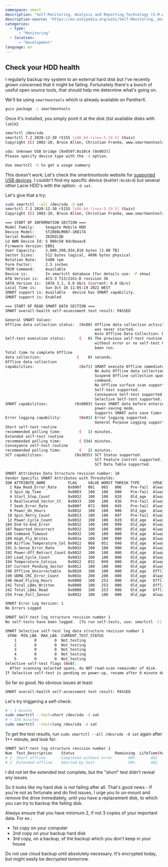 ```yaml
---
namespace: smart
description: "Self-Monitoring, Analysis and Reporting Technology (S.M.A.R.T., often written as SMART) is a monitoring system included in computer hard disk drives (HDDs) and solid-state drives (SSDs). Its primary function is to detect and report various indicators of drive reliability with the intent of anticipating imminent hardware failures."
description-source: "https://en.wikipedia.org/wiki/Self-Monitoring,_Analysis_and_Reporting_Technology"
categories:
  - type:
      - "Monitoring"
  - location:
      - "Development"
language: en
---
```


## Check your HDD health

I regularly backup my system to an external hard disk but I've recently grown concerned that it might be failing. Fortunately there's a bunch of useful open source tools, that should help me determine what's going on.

We'll be using `smartmontools` which is already available on PantherX.

```bash
guix package -i smartmontools
```

Once it's installed, you simply point it at the disk (list available disks with `lsblk`):

```bash
smartctl /dev/sda
smartctl 7.2 2020-12-30 r5155 [x86_64-linux-5.19.5] (Guix)
Copyright (C) 2002-20, Bruce Allen, Christian Franke, www.smartmontools.org

sda: Unknown USB bridge [0x059f:0x10c4 (0x003)]
Please specify device type with the -d option.

Use smartctl -h to get a usage summary
```

This doesn't work; Let's check the smartmontools website for [supported USB devices](https://www.smartmontools.org/wiki/Supported_USB-Devices). I couldn't find my specific device (`0x059f:0x10c4`) but several other Lacie HDD's with the option: `-d sat`.

Let's give that a try:

```bash
sudo smartctl --all /dev/sda -d sat
smartctl 7.2 2020-12-30 r5155 [x86_64-linux-5.19.5] (Guix)
Copyright (C) 2002-20, Bruce Allen, Christian Franke, www.smartmontools.org

=== START OF INFORMATION SECTION ===
Model Family:     Seagate Mobile HDD
Device Model:     ST2000LM007-1R8174
Serial Number:    ZDZHZLQD
LU WWN Device Id: 5 000c50 0dc0eaac6
Firmware Version: EB01
User Capacity:    2,000,398,934,016 bytes [2.00 TB]
Sector Sizes:     512 bytes logical, 4096 bytes physical
Rotation Rate:    5400 rpm
Form Factor:      2.5 inches
TRIM Command:     Available
Device is:        In smartctl database [for details use: -P show]
ATA Version is:   ACS-3 T13/2161-D revision 3b
SATA Version is:  SATA 3.1, 6.0 Gb/s (current: 6.0 Gb/s)
Local Time is:    Sun Oct 16 11:05:19 2022 WEST
SMART support is: Available - device has SMART capability.
SMART support is: Enabled

=== START OF READ SMART DATA SECTION ===
SMART overall-health self-assessment test result: PASSED

General SMART Values:
Offline data collection status:  (0x00) Offline data collection activity
                                        was never started.
                                        Auto Offline Data Collection: Disabled.
Self-test execution status:      (   0) The previous self-test routine completed
                                        without error or no self-test has ever 
                                        been run.
Total time to complete Offline 
data collection:                (    0) seconds.
Offline data collection
capabilities:                    (0x71) SMART execute Offline immediate.
                                        No Auto Offline data collection support.
                                        Suspend Offline collection upon new
                                        command.
                                        No Offline surface scan supported.
                                        Self-test supported.
                                        Conveyance Self-test supported.
                                        Selective Self-test supported.
SMART capabilities:            (0x0003) Saves SMART data before entering
                                        power-saving mode.
                                        Supports SMART auto save timer.
Error logging capability:        (0x01) Error logging supported.
                                        General Purpose Logging supported.
Short self-test routine 
recommended polling time:        (   1) minutes.
Extended self-test routine
recommended polling time:        ( 334) minutes.
Conveyance self-test routine
recommended polling time:        (   2) minutes.
SCT capabilities:              (0x3035) SCT Status supported.
                                        SCT Feature Control supported.
                                        SCT Data Table supported.

SMART Attributes Data Structure revision number: 10
Vendor Specific SMART Attributes with Thresholds:
ID# ATTRIBUTE_NAME          FLAG     VALUE WORST THRESH TYPE      UPDATED  WHEN_FAILED RAW_VALUE
  1 Raw_Read_Error_Rate     0x000f   081   065   006    Pre-fail  Always       -       226628847
  3 Spin_Up_Time            0x0003   100   100   000    Pre-fail  Always       -       0
  4 Start_Stop_Count        0x0032   100   100   020    Old_age   Always       -       40
  5 Reallocated_Sector_Ct   0x0033   100   100   036    Pre-fail  Always       -       0
  7 Seek_Error_Rate         0x000f   072   060   045    Pre-fail  Always       -       14697043
  9 Power_On_Hours          0x0032   100   100   000    Old_age   Always       -       402 (11 98 0)
 10 Spin_Retry_Count        0x0013   100   100   097    Pre-fail  Always       -       0
 12 Power_Cycle_Count       0x0032   100   100   020    Old_age   Always       -       39
184 End-to-End_Error        0x0032   100   100   099    Old_age   Always       -       0
187 Reported_Uncorrect      0x0032   100   100   000    Old_age   Always       -       0
188 Command_Timeout         0x0032   100   100   000    Old_age   Always       -       0
189 High_Fly_Writes         0x003a   100   100   000    Old_age   Always       -       0
190 Airflow_Temperature_Cel 0x0022   068   051   040    Old_age   Always       -       32 (Min/Max 24/32)
191 G-Sense_Error_Rate      0x0032   100   100   000    Old_age   Always       -       3
192 Power-Off_Retract_Count 0x0032   100   100   000    Old_age   Always       -       3
193 Load_Cycle_Count        0x0032   100   100   000    Old_age   Always       -       298
194 Temperature_Celsius     0x0022   032   049   000    Old_age   Always       -       32 (0 17 0 0 0)
197 Current_Pending_Sector  0x0012   100   100   000    Old_age   Always       -       0
198 Offline_Uncorrectable   0x0010   100   100   000    Old_age   Offline      -       0
199 UDMA_CRC_Error_Count    0x003e   200   200   000    Old_age   Always       -       0
240 Head_Flying_Hours       0x0000   100   253   000    Old_age   Offline      -       77 (93 159 0)
241 Total_LBAs_Written      0x0000   100   253   000    Old_age   Offline      -       2899409178
242 Total_LBAs_Read         0x0000   100   253   000    Old_age   Offline      -       12923505
254 Free_Fall_Sensor        0x0032   100   100   000    Old_age   Always       -       0

SMART Error Log Version: 1
No Errors Logged

SMART Self-test log structure revision number 1
No self-tests have been logged.  [To run self-tests, use: smartctl -t]

SMART Selective self-test log data structure revision number 1
 SPAN  MIN_LBA  MAX_LBA  CURRENT_TEST_STATUS
    1        0        0  Not_testing
    2        0        0  Not_testing
    3        0        0  Not_testing
    4        0        0  Not_testing
    5        0        0  Not_testing
Selective self-test flags (0x0):
  After scanning selected spans, do NOT read-scan remainder of disk.
If Selective self-test is pending on power-up, resume after 0 minute delay.
```

So far so good. No obvious issues at least:

```bash
SMART overall-health self-assessment test result: PASSED
```

Let's try triggering a self-check:

```bash
# ~ 1 minute
sudo smartctl --test=short /dev/sda -d sat
# ~ 334 minutes
sudo smartctl --test=long /dev/sda -d sat
```

To get the test results, run `sudo smartctl --all /dev/sda -d sat` again after 1++ minute, and look for:

```bash
SMART Self-test log structure revision number 1
Num  Test_Description    Status                  Remaining  LifeTime(hours)  LBA_of_first_error
# 1  Short offline       Completed without error       00%       402         -
# 2  Extended offline    Aborted by host               90%       402         -
```

I did not let the extended test complete, but the "short" test didn't reveal any issues.

So it looks like my hard disk is not failing after all. That's good news - If you're not as fortunate and do find issues, I urge you to un-mount and remove the drive immediately, until you have a replacement disk, to which you can _try_ to backup the failing disk.

Always ensure that you have minimum 2, if not 3 copies of your important data. For ex.:
- 1st copy on your computer
- 2nd copy on your backup hard disk
- 3rd copy, on a backup, of the backup which you don't keep in your house

Do not use cloud backup until absolutely necessary. It's encrypted today, but might easily be decrypted tomorrow.